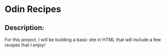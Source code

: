 # Odin Recipes
## Description:

For this project, I will be building a basic site in HTML that will include a few recipes that I enjoy!